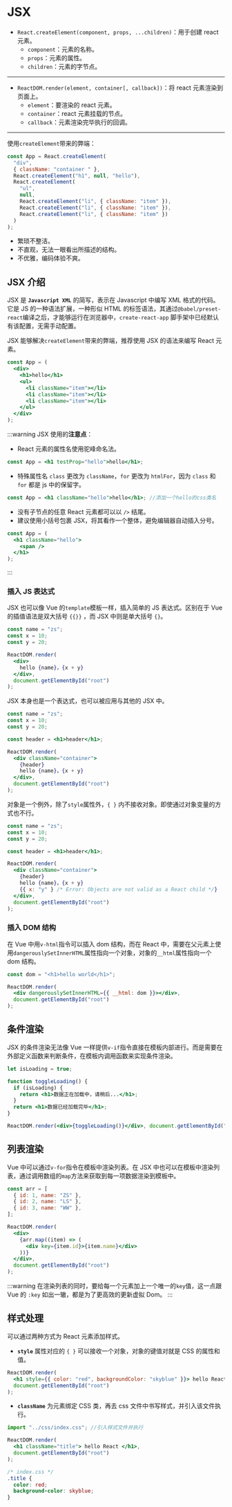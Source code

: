 # JSX

- `React.createElement(component, props, ...children)`：用于创建 react 元素。
  - `component`：元素的名称。
  - `props`：元素的属性。
  - `children`：元素的字节点。

---

- `ReactDOM.render(element, container[, callback])`：将 react 元素渲染到页面上。
  - `element`：要渲染的 react 元素。
  - `container`：react 元素挂载的节点。
  - `callback`：元素渲染完毕执行的回调。

---

使用`createElement`带来的弊端：

```js
const App = React.createElement(
  "div",
  { className: "container " },
  React.createElement("h1", null, "hello"),
  React.createElement(
    "ul",
    null,
    React.createElement("li", { className: "item" }),
    React.createElement("li", { className: "item" }),
    React.createElement("li", { className: "item" })
  )
);
```

- 繁琐不整洁。
- 不直观，无法一眼看出所描述的结构。
- 不优雅，编码体验不爽。

## JSX 介绍

JSX 是 **`Javascript XML`** 的简写，表示在 Javascript 中编写 XML 格式的代码。它是 JS 的一种语法扩展，一种形似 HTML 的标签语法，其通过`@babel/preset-react`编译之后，才能够运行在浏览器中，`create-react-app` 脚手架中已经默认有该配置，无需手动配置。

JSX 能够解决`createElement`带来的弊端，推荐使用 JSX 的语法来编写 React 元素。

```jsx
const App = (
  <div>
    <h1>hello</h1>
    <ul>
      <li className="item"></li>
      <li className="item"></li>
      <li className="item"></li>
    </ul>
  </div>
);
```

:::warning
JSX 使用的**注意点**：

- React 元素的属性名使用驼峰命名法。

```jsx
const App = <h1 testProp="hello">hello</h1>;
```

- 特殊属性名 `class` 更改为 `className`，`for` 更改为 `htmlFor`，因为 `class` 和 `for` 都是 js 中的保留字。

```jsx
const App = <h1 className="hello">hello</h1>; //添加一个hello的css类名
```

- 没有子节点的任意 React 元素都可以以 `/>` 结尾。
- 建议使用小括号包裹 JSX，将其看作一个整体，避免编辑器自动插入分号。

```jsx
const App = (
  <h1 className="hello">
    <span />
  </h1>
);
```

:::

### 插入 JS 表达式

JSX 也可以像 Vue 的`template`模板一样，插入简单的 JS 表达式。区别在于 Vue 的插值语法是双大括号 `{{}}` ，而 JSX 中则是单大括号 `{}`。

```jsx
const name = "zs";
const x = 10;
const y = 20;

ReactDOM.render(
  <div>
    hello {name}，{x + y}
  </div>,
  document.getElementById("root")
);
```

JSX 本身也是一个表达式，也可以被应用与其他的 JSX 中。

```jsx
const name = "zs";
const x = 10;
const y = 20;

const header = <h1>header</h1>;

ReactDOM.render(
  <div className="container">
    {header}
    hello {name}，{x + y}
  </div>,
  document.getElementById("root")
);
```

对象是一个例外，除了`style`属性外，`{ }` 内不接收对象。即使通过对象变量的方式也不行。

```jsx
const name = "zs";
const x = 10;
const y = 20;

const header = <h1>header</h1>;

ReactDOM.render(
  <div className="container">
    {header}
    hello {name}，{x + y}
    {{ x: "y" } /* Error: Objects are not valid as a React child */}
  </div>,
  document.getElementById("root")
);
```

### 插入 DOM 结构

在 Vue 中用`v-html`指令可以插入 dom 结构，而在 React 中，需要在父元素上使用`dangerouslySetInnerHTML`属性指向一个对象，对象的`__html`属性指向一个 dom 结构。

```jsx
const dom = "<h1>hello world</h1>";

ReactDOM.render(
  <div dangerouslySetInnerHTML={{ __html: dom }}></div>,
  document.getElementById("root")
);
```

## 条件渲染

JSX 的条件渲染无法像 Vue 一样提供`v-if`指令直接在模板内部进行。而是需要在外部定义函数来判断条件，在模板内调用函数来实现条件渲染。

```jsx
let isLoading = true;

function toggleLoading() {
  if (isLoading) {
    return <h1>数据正在加载中，请稍后...</h1>;
  }
  return <h1>数据已经加载完毕</h1>;
}

ReactDOM.render(<div>{toggleLoading()}</div>, document.getElementById("root"));
```

## 列表渲染

Vue 中可以通过`v-for`指令在模板中渲染列表。在 JSX 中也可以在模板中渲染列表，通过调用数组的`map`方法来获取到每一项数据渲染到模板中。

```jsx
const arr = [
  { id: 1, name: "ZS" },
  { id: 2, name: "LS" },
  { id: 3, name: "WW" },
];

ReactDOM.render(
  <div>
    {arr.map((item) => (
      <div key={item.id}>{item.name}</div>
    ))}
  </div>,
  document.getElementById("root")
);
```

:::warning
在渲染列表的同时，要给每一个元素加上一个唯一的`key`值，这一点跟 Vue 的 `:key` 如出一辙，都是为了更高效的更新虚拟 Dom。
:::

## 样式处理

可以通过两种方式为 React 元素添加样式。

- **`style`** 属性对应的 `{ }` 可以接收一个对象，对象的键值对就是 CSS 的属性和值。

```jsx
ReactDOM.render(
  <h1 style={{ color: "red", backgroundColor: "skyblue" }}> hello React </h1>,
  document.getElementById("root")
);
```

- **`className`** 为元素绑定 CSS 类，再去 css 文件中书写样式，并引入该文件执行。 <Badge text="推荐"/>

```jsx
import "../css/index.css"; //引入样式文件并执行

ReactDOM.render(
  <h1 className="title"> hello React </h1>,
  document.getElementById("root")
);
```

```css
/* index.css */
.title {
  color: red;
  background-color: skyblue;
}
```

<Vssue />